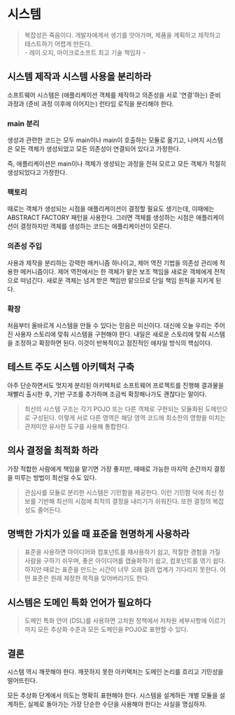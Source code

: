 # 시스템

> 복잡성은 죽음이다. 개발자에게서 생기를 앗아가며, 제품을 계획하고 제작하고 테스트하기 어렵게 만든다.
> <br/>- 레이 오지, 마이크로소프트 최고 기술 책임자 -

## 시스템 제작과 시스템 사용을 분리하라

소프트웨어 시스템은 (애플리케이션 객체를 제작하고 의존성을 서로 '연결'하는) 준비 과정과 (준비 과정 이후에 이어지는) 런타임 로직을 분리해야 한다.

### main 분리

생성과 관련한 코드는 모두 main이나 main이 호출하는 모듈로 옮기고, 나머지 시스템은 모든 객체가 생성되었고 모든 의존성이 연결되어 있다고 가정한다.

즉, 애플리케이션은 main이나 객체가 생성되는 과정을 전혀 모르고 모든 객체가 적절히 생성되었다고 가정한다.

### 팩토리

때로는 객체가 생성되는 시점을 애플리케이션이 결정할 필요도 생기는데, 이때에는 ABSTRACT FACTORY 패턴을 사용한다. 그러면 객체를 생성하는 시점은 애플리케이션이 결정하지만 객체를 생성하는 코드는 애플리케이션이 모른다.

### 의존성 주입

사용과 제작을 분리하는 강력한 매커니즘 하나이고, 제어 역전 기법을 의존성 관리에 적용한 메커니즘이다. 제어 역전에서는 한 객체가 맡은 보조 책임을 새로운 객체에게 전적으로 떠넘긴다. 새로운 객체는 넘겨 받은 책임만 맡으므로 단일 책임 원칙을 지키게 된다.

### 확장

처음부터 올바르게 시스템을 만들 수 있다는 믿음은 미신이다. 대신에 오늘 우리는 주어진 사용자 스토리에 맞춰 시스템을 구현해야 한다. 내일은 새로운 스토리에 맞춰 시스템을 조정하고 확장하면 된다. 이것이 반복적이고 점진적인 애자일 방식의 핵심이다.

## 테스트 주도 시스템 아키텍처 구축

아주 단순하면서도 멋지게 분리된 아키텍처로 소프트웨어 프로젝트를 진행해 결과물을 재빨리 출시한 후, 기반 구조를 추가하며 조금씩 확장해나가도 괜찮다는 말이다.

> 최선의 시스템 구조는 각기 POJO 또는 다른 객체로 구현되는 모듈화된 도메인으로 구성된다. 이렇게 서로 다른 영역은 해당 영역 코드에 최소한의 영향을 미치는 관저미안 유사한 도구를 사용해 통합한다.

## 의사 결정을 최적화 하라

가장 적합한 사람에게 책임을 맡기면 가장 좋지만, 때때로 가능한 마지막 순간까지 결정을 미루는 방법이 최선일 수도 있다.

> 관심사를 모듈로 분리한 시스템은 기민함을 제공한다. 이런 기민함 덕에 최신 정보를 기반해 최선의 시점에 최적의 결정을 내리기가 쉬워진다. 또한 결정의 복잡성도 줄어든다.

## 명백한 가치가 있을 때 표준을 현명하게 사용하라

> 표준을 사용하면 아이디어와 컴포넌트를 재사용하기 쉽고, 적절한 경험을 가질 사람을 구하기 쉬우며, 좋은 아이디어를 캡슐화하기 쉽고, 컴포넌트를 엮기 쉽다. 하지만 때로는 표준을 만드는 시간이 너무 오래 걸려 업계가 기다리지 못한다. 어떤 표준은 원래 제정한 목적을 잊어버리기도 한다.

## 시스템은 도메인 특화 언어가 필요하다

> 도메인 특화 언어 (DSL)를 사용하면 고차원 정책에서 저차원 세부사항에 이르기까지 모든 추상화 수준과 모든 도메인을 POJO로 표현할 수 있다.

## 결론

시스템 역시 깨끗해야 한다. 깨끗하지 못한 아키택처는 도메인 논리를 흐리고 기민성을 떨어뜨린다.

모든 추상화 단계에서 의도는 명확히 표현해야 한다. 시스템을 설계하든 개별 모듈을 설계하든, 실제로 돌아가는 가장 단순한 수단을 사용해야 한다는 사실을 명심하자.
